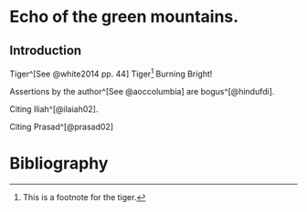 # Echo of the green mountains.

## Introduction

Tiger^[See @white2014 pp. 44] Tiger[^2] Burning Bright!

Assertions by the author^[See @aoccolumbia] are bogus^[@hindufdi].

Citing Iliah^[@ilaiah02].

Citing Prasad^[@prasad02]

[^2]: This is a footnote for the tiger.

# Bibliography

